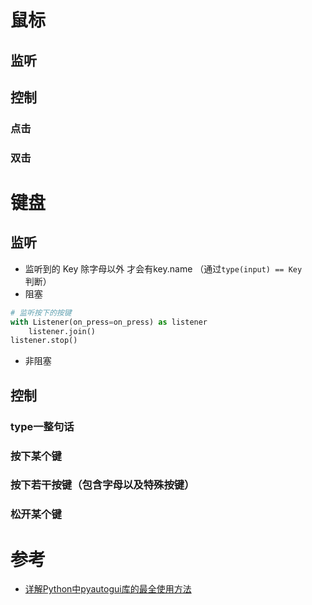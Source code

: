 # 鼠标
## 监听
## 控制
### 点击
### 双击

# 键盘
## 监听
* 监听到的 Key 除字母以外 才会有key.name （通过`type(input) == Key`判断）
* 阻塞
```python
# 监听按下的按键
with Listener(on_press=on_press) as listener
    listener.join()
listener.stop()
```
* 非阻塞
## 控制
### type一整句话
### 按下某个键
### 按下若干按键（包含字母以及特殊按键）
### 松开某个键

# 参考
* [详解Python中pyautogui库的最全使用方法](https://blog.csdn.net/wowotuo/article/details/123017700)
